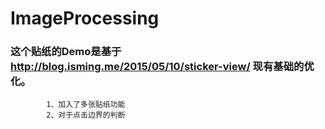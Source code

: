 # ImageProcessing
### 这个贴纸的Demo是基于 http://blog.isming.me/2015/05/10/sticker-view/ 现有基础的优化。

            1、加入了多张贴纸功能
            2、对于点击边界的判断
